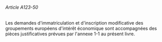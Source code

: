 ###### Article A123-50

Les demandes d'immatriculation et d'inscription modificative des groupements européens d'intérêt économique sont accompagnées des pièces justificatives prévues par l'annexe 1-1 au présent livre.


